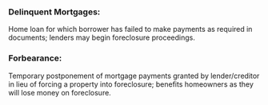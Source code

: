 ### Delinquent Mortgages:
Home loan for which borrower has failed to make payments as required in documents; lenders may begin foreclosure proceedings.

### Forbearance:
Temporary postponement of mortgage payments granted by lender/creditor in lieu of forcing a property into foreclosure; benefits homeowners as they will lose money on foreclosure.
